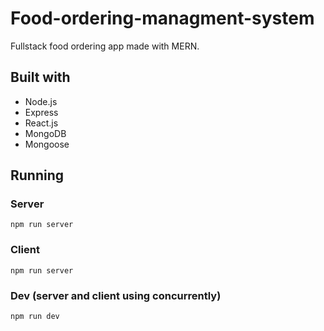 # Food-ordering-managment-system
Fullstack food ordering app made with MERN.

## Built with
- Node.js
- Express
- React.js
- MongoDB
- Mongoose

## Running
### Server
    npm run server
 ### Client
    npm run server
 ### Dev (server and client using concurrently)
    npm run dev

 




